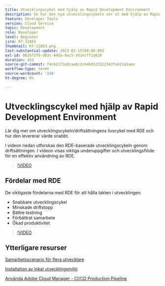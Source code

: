 ```yaml
---
title: Utvecklingscykel med hjälp av Rapid Development Environment
description: Se hur den nya utvecklingscykeln ser ut med hjälp av Rapid Development Environment och de viktigaste fördelarna med RDE.
feature: Developer Tools
version: Cloud Service
topic: Development
role: Developer
level: Beginner
jira: KT-11863
thumbnail: KT-11863.png
last-substantial-update: 2023-02-15T00:00:00Z
exl-id: 062672f6-d03c-44da-9ac5-3d1ecff1a628
duration: 153
source-git-commit: f4c621f3a9caa8c2c64b8323312343fe421a5aee
workflow-type: tm+mt
source-wordcount: '116'
ht-degree: 0%

---
```


# Utvecklingscykel med hjälp av Rapid Development Environment

Lär dig mer om utvecklingscykeln/driftsättningens livscykel med RDE och hur den levererar värde snabbt.

I videon nedan utforskas den RDE-baserade utvecklingscykeln genom driftsättningen. I videon visas viktiga underuppgifter och utvecklingsflöde för en effektiv användning av RDE.

>[!VIDEO](https://video.tv.adobe.com/v/3415492?quality=12&learn=on)


## Fördelar med RDE

De viktigaste fördelarna med RDE för att hålla takten i utvecklingen.

- Snabbare utvecklingscykel
- Minskade driftstopp
- Bättre testning
- Förbättrat samarbete
- Ökad produktivitet

>[!VIDEO](https://video.tv.adobe.com/v/3415493?quality=12&learn=on)

## Ytterligare resurser

[Samarbetsscenario för flera utvecklare](https://experienceleague.adobe.com/docs/experience-manager-cloud-service/content/implementing/developing/rapid-development-environments.html#multiple-developers-collaborating-on-the-same-rde)

[Installation av lokal utvecklingsmiljö](https://experienceleague.adobe.com/docs/experience-manager-learn/cloud-service/local-development-environment-set-up/overview.html)

[Använda Adobe Cloud Manager - CI/CD Production Pipeline](https://experienceleague.adobe.com/docs/experience-manager-learn/cloud-service/cloud-manager/cicd-production-pipeline.html)
